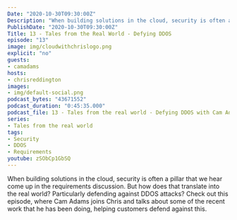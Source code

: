 ```yaml
---
Date: "2020-10-30T09:30:00Z"
Description: "When building solutions in the cloud, security is often a pillar that we hear come up in the requirements discussion. But how does that translate into the real world? Particularly defending against DDOS attacks? Check out this episode, where Cam Adams joins Chris and talks about some of the recent work that he has been doing, helping customers defend against this."
PublishDate: "2020-10-30T09:30:00Z"
Title: 13 - Tales from the Real World - Defying DDOS
episode: "13"
image: img/cloudwithchrislogo.png
explicit: "no"
guests:
- camadams
hosts:
- chrisreddington
images:
- img/default-social.png
podcast_bytes: "43671552"
podcast_duration: "0:45:35.000"
podcast_file: 13 - Tales from the real world - Defying DDOS with Cam Adams.mp3
series:
- Tales from the real world
tags:
- Security
- DDOS
- Requirements
youtube: zSObCp1GbSQ
---
```

When building solutions in the cloud, security is often a pillar that we hear come up in the requirements discussion. But how does that translate into the real world? Particularly defending against DDOS attacks? Check out this episode, where Cam Adams joins Chris and talks about some of the recent work that he has been doing, helping customers defend against this.